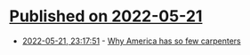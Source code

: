 # [Published on 2022-05-21](index.md)

* [2022-05-21, 23:17:51](https://news.ycombinator.com/item?id=31463106) - [Why America has so few carpenters](https://thehustle.co/why-america-has-so-few-carpenters/)

